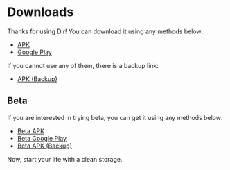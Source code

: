 # Downloads

Thanks for using Dir! You can download it using any methods below:

* [APK](https://install.appcenter.ms/orgs/applinesoft/apps/dir/distribution_groups/public%20release)
* [Google Play](https://play.google.com/store/apps/details?id=kh.android.dir)

If you cannot use any of them, there is a backup link:

* [APK (Backup)](https://dir.yuuta.moe/api/beta?stable)

## Beta

If you are interested in trying beta, you can get it using any methods below:

* [Beta APK](https://install.appcenter.ms/orgs/applinesoft/apps/dir/distribution_groups/public%20beta)
* [Beta Google Play](https://play.google.com/apps/testing/kh.android.dir)
* [Beta APK (Backup)](https://dir.yuuta.moe/api/beta)

Now, start your life with a clean storage.
